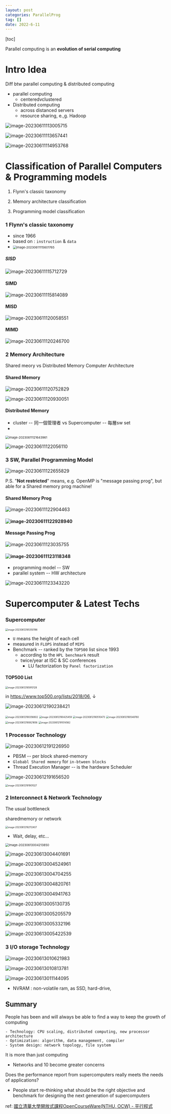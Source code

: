 ```yaml
---
layout: post
categories: ParallelProg
tag: [] 
date: 2022-6-11
---
```




[toc]

Parallel computing is an **evolution of serial computing**



# Intro Idea

Diff btw parallel computing & distributed computing

- parallel computing 
  - centeredvclustered
- Distributed computing
  - across distanced servers
  - resource sharing, e.,g. Hadoop

![image-20230611113005715](https://p.ipic.vip/p5vvj5.png)





![image-20230611113657441](https://p.ipic.vip/vq3v47.png)

![image-20230611114953768](https://p.ipic.vip/40apfw.png)





# Classification of Parallel Computers & Programming models



1. Flynn's classic taxonomy

2. Memory architecture classification
3. Programming model classification



### 1 Flynn's classic taxonomy

- since 1966
- based on : `instruction` & `data`
- <img src="https://p.ipic.vip/w99krn.png" alt="image-20230611115601765" style="zoom:67%;" />



##### SISD

![image-20230611115712729](https://p.ipic.vip/cnytiv.png)



#### SIMD

![image-20230611115814089](https://p.ipic.vip/qepvxa.png)



#### MISD

![image-20230611120058551](https://p.ipic.vip/xf4w10.png)



#### MIMD

![image-20230611120246700](https://p.ipic.vip/iid8f7.png)





### 2 Memory Architecture

Shared meory vs Distributed Memory Computer Architecture



#### Shared Memory

![image-20230611120752829](https://p.ipic.vip/9wn5co.png)

![image-20230611120930051](https://p.ipic.vip/3haoy3.png)



#### Distributed Memory

- cluster  -- 同一個管理者  vs Supercomputer -- 每層sw set
- 

<img src="https://p.ipic.vip/o18ntx.png" alt="image-20230611121643961" style="zoom:67%;" />

![image-20230611122056110](https://p.ipic.vip/49aaoq.png)





### 3 SW, Parallel Programming Model

![image-20230611122655829](https://p.ipic.vip/pxceyf.png)

P.S. "**Not restricted**" means, e.g. OpenMP is "message passing prog", but able for a Shared memory prog machine!



#### Shared Memory Prog

![image-20230611122904463](https://p.ipic.vip/csw96t.png)



#### <img src="https://p.ipic.vip/hc2hv4.png" alt="image-20230611122928940"  />



#### Message Passing Prog

![image-20230611123035755](https://p.ipic.vip/ocw304.png)

####  ![image-20230611123118348](https://p.ipic.vip/1cwoup.png)



- programming model -- SW
- parallel system -- HW architecture

![image-20230611123343220](https://p.ipic.vip/y6obw9.png)



# Supercomputer & Latest Techs

### Supercomputer

<img src="https://p.ipic.vip/ji2gwf.png" alt="image-20230612185350196" style="zoom:50%;" />



- `U` means the height of each cell
- measured in `FLOPS` instead of `MIPS`
- Benchmark -- ranked by the `TOP500` list since 1993
  - according to the `HPL benchmark` result
  - twice/year at ISC & SC conferences
    - LU factorization by `Panel factorization`







#### TOP500 List

<img src="https://p.ipic.vip/oigpsr.png" alt="image-20230612185910128" style="zoom:50%;" />



in https://www.top500.org/lists/2018/06, ↓

![image-20230612190238421](https://p.ipic.vip/2cyzdh.png)



<img src="https://p.ipic.vip/cssnvo.png" alt="image-20230612190356802" style="zoom:50%;" />



<img src="https://p.ipic.vip/dp4iey.png" alt="image-20230612190425459" style="zoom:50%;" />



<img src="https://p.ipic.vip/65yj1n.png" alt="image-20230612190510473" style="zoom:50%;" />

<img src="https://p.ipic.vip/lrwd6z.png" alt="image-20230612190548760" style="zoom:50%;" />

<img src="https://p.ipic.vip/tfly7d.png" alt="image-20230612190821656" style="zoom:50%;" />

<img src="https://p.ipic.vip/5wk12f.png" alt="image-20230612191014562" style="zoom: 50%;" />



### 1 Processor Technology



![image-20230612191226950](https://p.ipic.vip/wt3zm3.png)

- PBSM --  per block shared-memory
- `Globabl Shared memory` for `in-btween blocks`
- Thread Execution Manager -- is the hardware Scheduler



![image-20230612191656520](https://p.ipic.vip/pyv6pu.png)





<img src="https://p.ipic.vip/uejx05.png" alt="image-20230612191901027" style="zoom:50%;" />





### 

### 2 Interconnect & Network Technology

The usual bottleneck

sharedmemory or network

<img src="https://p.ipic.vip/09jgwc.png" alt="image-20230612192112407" style="zoom:50%;" />

- Wait, delay, etc...



<img src="/Users/joe/Library/Application Support/typora-user-images/image-20230613004213850.png" alt="image-20230613004213850" style="zoom: 67%;" />

![image-20230613004401691](https://p.ipic.vip/2ov735.png)

![image-20230613004524961](https://p.ipic.vip/sy4r7q.png)

![image-20230613004704255](https://p.ipic.vip/yu028j.png)

![image-20230613004820761](https://p.ipic.vip/zfcu3u.png)

![image-20230613004941763](https://p.ipic.vip/ryz6ji.png)



![image-20230613005130735](https://p.ipic.vip/c9nk20.png)



![image-20230613005205579](https://p.ipic.vip/wwtlfx.png)



![image-20230613005332196](https://p.ipic.vip/7sbkfs.png)



![image-20230613005422539](https://p.ipic.vip/8ciys1.png)



### 3 I/O storage Technology

![image-20230613010621983](https://p.ipic.vip/cvi0ox.png)

![image-20230613010813781](https://p.ipic.vip/bs7rlu.png)



![image-20230613011144095](https://p.ipic.vip/v7qt2b.png)

- NVRAM : non-volatile ram, as SSD, hard-drive, 



## Summary

People has been and will always be able to find a way to keep the growth of computing 

	- Technology: CPU scaling, distributed computing, new processor architecture 
	- Optimization: algorithm, data management, compiler 
	- System design: network topology, file system 

It is more than just computing 

- Networks and 10 become greater concerns 

Does the performance report from supercomputers really meets the needs of applications? 

- People start re-thinking what should be the right objective and benchmark for designing the next generation of supercomputers



ref: [國立清華大學開放式課程OpenCourseWare(NTHU, OCW) - 平行程式](https://ocw.nthu.edu.tw/ocw/index.php?page=course&cid=231)

